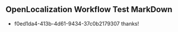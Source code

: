 ## OpenLocalization Workflow Test MarkDown
* f0ed1da4-413b-4d61-9434-37c0b2179307 thanks!

<!--HONumber=Feb17_HO2-->


